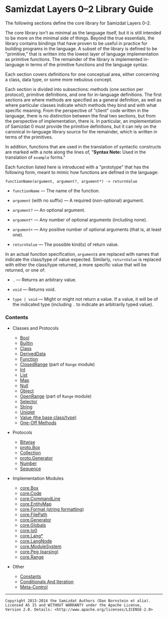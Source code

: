 Samizdat Layers 0&ndash;2 Library Guide
=======================================

The following sections define the core library for Samizdat Layers 0&ndash;2.

The core library isn't as minimal as the language itself, but it is still
intended to be more on the minimal side of things. Beyond the true
essentials, the library contains bindings that have proven to be useful
in practice for building programs in the language. A subset of the library
is defined to be "primitive," that is written into the lowest layer of
language implementation as primitive functions. The remainder of the library
is implemented in-language in terms of the primitive functions and the
language syntax.

Each section covers definitions for one conceptual area, either
concerning a class, data type, or some more nebulous concept.

Each section is divided into subsections: methods (one section
per protocol), primitive definitions, and one for in-language definitions.
The first sections are where methods are specified as a general
definition, as well as where particular classes indicate which methods they
bind and with what specific meaning. From the perspective of "client"
code written in the language, there is no distinction between the final
two sections, but from the perspective of implementation, there is.
In particular, an implementation of Samizdat 0 must provide the primitive
definitions, but it can rely on the canonical in-language library source
for the remainder, which is written in terms of the primitives.

In addition, functions that are used in the translation of syntactic
constructs are marked with a note along the lines of,
"**Syntax Note:** Used in the translation of `example` forms."

Each function listed here is introduced with a "prototype" that has
the following form, meant to mimic how functions are defined in the
language:

```
functionName(argument, argument?, argument*) -> returnValue
```

* `functionName` &mdash; The name of the function.

* `argument` (with no suffix) &mdash; A required (non-optional) argument.

* `argument?` &mdash; An optional argument.

* `argument*` &mdash; Any number of optional arguments (including none).

* `argument+` &mdash; Any positive number of optional arguments (that is,
  at least one).

* `returnValue` &mdash; The possible kind(s) of return value.

In an actual function specification, `argument`s are replaced with names
that indicate the class/type of value expected. Similarly, `returnValue`
is replaced with either the class/type returned, a more specific value that
will be returned, or one of:

* `.` &mdash; Returns an arbitrary value.

* `void` &mdash; Returns void.

* `type | void` &mdash; Might or might not return a value. If a value, it
  will be of the indicated type (including `.` to indicate an arbitrarily
  typed value).

### Contents

* Classes and Protocols
  * [Bool](Bool.md)
  * [Builtin](Builtin.md)
  * [Class](Class.md)
  * [DerivedData](DerivedData.md)
  * [Function](Function.md)
  * [ClosedRange](ClosedRange.md) (part of `Range` module)
  * [Int](Int.md)
  * [List](List.md)
  * [Map](Map.md)
  * [Null](Null.md)
  * [Object](Object.md)
  * [OpenRange](OpenRange.md) (part of `Range` module)
  * [Selector](Selector.md)
  * [String](String.md)
  * [Uniqlet](Uniqlet.md)
  * [Value (the base class/type)](Value.md)
  * [One-Off Methods](OneOff.md)

* Protocols
  * [Bitwise](Bitwise.md)
  * [proto.Box](Box.md)
  * [Collection](Collection.md)
  * [proto.Generator](Generator.md)
  * [Number](Number.md)
  * [Sequence](Sequence.md)

* Implementation Modules
  * [core.Box](Box.md)
  * [core.Code](Code.md)
  * [core.CommandLine](CommandLine.md)
  * [core.EntityMap](EntityMap.md)
  * [core.Format (string formatting)](Format.md)
  * [core.FilePath](FilePath.md)
  * [core.Generator](Generator.md)
  * [core.Globals](Globals.md)
  * [core.Io0](Io0.md)
  * [core.Lang*](LangN.md)
  * [core.LangNode](LangNode.md)
  * [core.ModuleSystem](ModuleSystem.md)
  * [core.Peg (parsing)](Peg.md)
  * [core.Range](Range.md)

* Other
  * [Constants](constants.md)
  * [Conditionals And Iteration](conditional.md)
  * [Meta-Control](meta-control.md)

- - - - -

```
Copyright 2013-2014 the Samizdat Authors (Dan Bornstein et alia).
Licensed AS IS and WITHOUT WARRANTY under the Apache License,
Version 2.0. Details: <http://www.apache.org/licenses/LICENSE-2.0>
```
